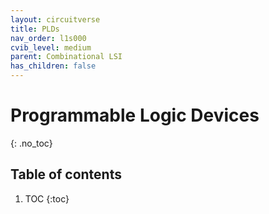 ```yaml
---
layout: circuitverse
title: PLDs
nav_order: l1s000
cvib_level: medium
parent: Combinational LSI
has_children: false
---
```


# Programmable Logic Devices
{: .no_toc}

## Table of contents

1. TOC
{:toc}
